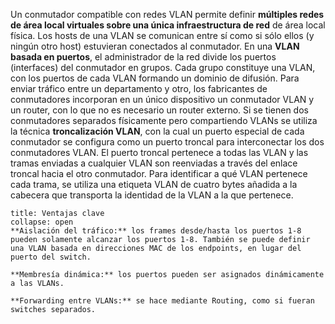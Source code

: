Un conmutador compatible con redes VLAN permite definir **múltiples redes de área local virtuales sobre una única infraestructura de red** de área local física. Los hosts de una VLAN se comunican entre sí como si sólo ellos (y ningún otro host) estuvieran conectados al conmutador.
En una **VLAN basada en puertos**, el administrador de la red divide los puertos (interfaces) del conmutador en grupos. Cada grupo constituye una VLAN, con los puertos de cada VLAN formando un dominio de difusión.
Para enviar tráfico entre un departamento y otro, los fabricantes de conmutadores incorporan en un único dispositivo un conmutador VLAN y un router, con lo que no es necesario un router externo.
Si se tienen dos conmutadores separados físicamente pero compartiendo VLANs se utiliza la técnica **troncalización VLAN**, con la cual un puerto especial de cada conmutador se configura como un puerto troncal para interconectar los dos conmutadores VLAN. El puerto troncal pertenece a todas las VLAN y las tramas enviadas a cualquier VLAN son reenviadas a través del enlace troncal hacia el otro conmutador.
Para identificar a qué VLAN pertenece cada trama, se utiliza una etiqueta VLAN de cuatro bytes añadida a la cabecera que transporta la identidad de la VLAN a la que pertenece.

```ad-important
title: Ventajas clave
collapse: open
**Aislación del tráfico:** los frames desde/hasta los puertos 1-8 pueden solamente alcanzar los puertos 1-8. También se puede definir una VLAN basada en direcciones MAC de los endpoints, en lugar del puerto del switch. 

**Membresía dinámica:** los puertos pueden ser asignados dinámicamente a las VLANs.

**Forwarding entre VLANs:** se hace mediante Routing, como si fueran switches separados.
```


